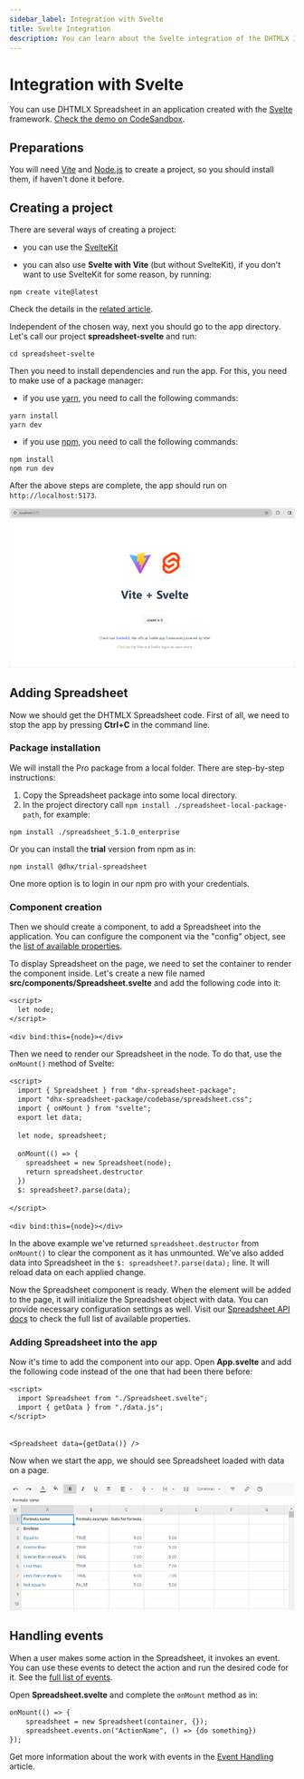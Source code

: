```yaml
---
sidebar_label: Integration with Svelte
title: Svelte Integration
description: You can learn about the Svelte integration of the DHTMLX JavaScript Spreadsheet library in the documentation. Browse developer guides and API reference, try out code examples and live demos, and download a free 30-day evaluation version of DHTMLX Spreadsheet.
---
```


# Integration with Svelte

You can use DHTMLX Spreadsheet in an application created with the [Svelte](https://svelte.dev/) framework. [Check the demo on CodeSandbox](https://codesandbox.io/p/devbox/dhtmlx-spreadsheet-with-svelte-wt5v34).

## Preparations

You will need [Vite](https://vitejs.dev/) and [Node.js](https://nodejs.org/en/) to create a project, so you should install them, if haven't done it before.

## Creating a project

There are several ways of creating a project: 

- you can use the [SvelteKit](https://kit.svelte.dev/)

- you can also use **Svelte with Vite** (but without SvelteKit), if you don't want to use SvelteKit for some reason, by running: 

~~~
npm create vite@latest
~~~

Check the details in the [related article](https://svelte.dev/docs/introduction#start-a-new-project-alternatives-to-sveltekit).

Independent of the chosen way, next you should go to the app directory. Let's call our project **spreadsheet-svelte** and run:

~~~
cd spreadsheet-svelte
~~~

Then you need to install dependencies and run the app. For this, you need to make use of a package manager:

- if you use [yarn](https://yarnpkg.com/), you need to call the following commands:

~~~
yarn install
yarn dev
~~~

- if you use [npm](https://www.npmjs.com/), you need to call the following commands:

~~~
npm install
npm run dev
~~~ 

After the above steps are complete, the app should run on `http://localhost:5173`.

![Svelte app running](assets/integrations/svelte_app_run.png) 


## Adding Spreadsheet

Now we should get the DHTMLX Spreadsheet code. First of all, we need to stop the app by pressing **Ctrl+C** in the command line.

### Package installation

We will install the Pro package from a local folder. There are step-by-step instructions:

1. Copy the Spreadsheet package into some local directory.
2. In the project directory call `npm install ./spreadsheet-local-package-path`, for example:

~~~
npm install ./spreadsheet_5.1.0_enterprise
~~~

Or you can install the **trial** version from npm as in:

~~~
npm install @dhx/trial-spreadsheet
~~~
	
One more option is to login in our npm pro with your credentials.

### Component creation

Then we should create a component, to add a Spreadsheet into the application. You can configure the component via the "config" object, see the [list of available properties](spreadsheet/api/overview/properties_overview.md).

To display Spreadsheet on the page, we need to set the container to render the component inside. Let's create a new file named **src/components/Spreadsheet.svelte** and add the following code into it:

~~~svelte title="Spreadsheet.svelte"
<script>
  let node;
</script>

<div bind:this={node}></div>
~~~

Then we need to render our Spreadsheet in the node. To do that, use the `onMount()` method of Svelte:

~~~svelte title="Spreadsheet.svelte"
<script>
  import { Spreadsheet } from "dhx-spreadsheet-package";
  import "dhx-spreadsheet-package/codebase/spreadsheet.css";
  import { onMount } from "svelte";
  export let data;

  let node, spreadsheet;

  onMount(() => {
    spreadsheet = new Spreadsheet(node);
    return spreadsheet.destructor
  })
  $: spreadsheet?.parse(data);

</script>

<div bind:this={node}></div>
~~~
	
In the above example we've returned `spreadsheet.destructor` from `onMount()` to clear the component as it has unmounted. We've also added data into Spreadsheet in the `$: spreadsheet?.parse(data);` line. It will reload data on each applied change.

Now the Spreadsheet component is ready. When the element will be added to the page, it will initialize the Spreadsheet object with data. You can provide necessary configuration settings as well. Visit our [Spreadsheet API docs](spreadsheet/api/overview/properties_overview.md) to check the full list of available properties.

### Adding Spreadsheet into the app

Now it's time to add the component into our app. Open **App.svelte** and add the following code instead of the one that had been there before:

~~~svelte title="App.svelte"
<script>
  import Spreadsheet from "./Spreadsheet.svelte";
  import { getData } from "./data.js";
</script>


<Spreadsheet data={getData()} />
~~~

Now when we start the app, we should see Spreadsheet loaded with data on a page.

![Spreadsheet initialization](assets/integrations/svelte_spreadsheet_init.png) 

## Handling events

When a user makes some action in the Spreadsheet, it invokes an event. You can use these events to detect the action and run the desired code for it. See the [full list of events](spreadsheet/api/overview/events_overview.md).

Open **Spreadsheet.svelte** and complete the `onMount` method as in:

~~~svelte title="Spreadsheet.svelte" 
onMount(() => {
    spreadsheet = new Spreadsheet(container, {});
    spreadsheet.events.on("ActionName", () => {do something})
});
~~~

Get more information about the work with events in the [Event Handling](spreadsheet/handling_events.md) article.
